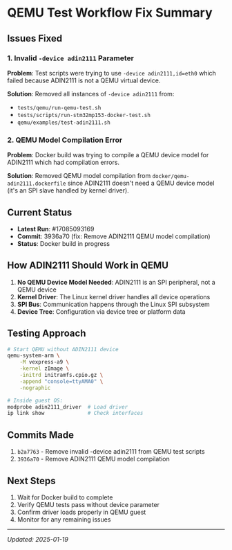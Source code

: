 # QEMU Test Workflow Fix Summary

## Issues Fixed

### 1. Invalid `-device adin2111` Parameter
**Problem**: Test scripts were trying to use `-device adin2111,id=eth0` which failed because ADIN2111 is not a QEMU virtual device.

**Solution**: Removed all instances of `-device adin2111` from:
- `tests/qemu/run-qemu-test.sh`
- `tests/scripts/run-stm32mp153-docker-test.sh`
- `qemu/examples/test-adin2111.sh`

### 2. QEMU Model Compilation Error
**Problem**: Docker build was trying to compile a QEMU device model for ADIN2111 which had compilation errors.

**Solution**: Removed QEMU model compilation from `docker/qemu-adin2111.dockerfile` since ADIN2111 doesn't need a QEMU device model (it's an SPI slave handled by kernel driver).

## Current Status

- **Latest Run**: #17085093169
- **Commit**: 3936a70 (fix: Remove ADIN2111 QEMU model compilation)
- **Status**: Docker build in progress

## How ADIN2111 Should Work in QEMU

1. **No QEMU Device Model Needed**: ADIN2111 is an SPI peripheral, not a QEMU device
2. **Kernel Driver**: The Linux kernel driver handles all device operations
3. **SPI Bus**: Communication happens through the Linux SPI subsystem
4. **Device Tree**: Configuration via device tree or platform data

## Testing Approach

```bash
# Start QEMU without ADIN2111 device
qemu-system-arm \
    -M vexpress-a9 \
    -kernel zImage \
    -initrd initramfs.cpio.gz \
    -append "console=ttyAMA0" \
    -nographic

# Inside guest OS:
modprobe adin2111_driver  # Load driver
ip link show              # Check interfaces
```

## Commits Made

1. `b2a7763` - Remove invalid -device adin2111 from QEMU test scripts
2. `3936a70` - Remove ADIN2111 QEMU model compilation

## Next Steps

1. Wait for Docker build to complete
2. Verify QEMU tests pass without device parameter
3. Confirm driver loads properly in QEMU guest
4. Monitor for any remaining issues

---
*Updated: 2025-01-19*